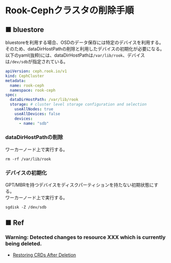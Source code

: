 # Rook-Cephクラスタの削除手順
## ■ bluestore
bluestoreを利用する場合、OSDのデータ保存には特定のデバイスを利用する。  
そのため、dataDirHostPathの削除と利用したデバイスの初期化が必要になる。  
以下のyaml(抜粋)には、dataDirHostPathは`/var/lib/rook`、デバイスは`/dev/sdb`が指定されている。
```yaml
apiVersion: ceph.rook.io/v1
kind: CephCluster
metadata:
  name: rook-ceph
  namespace: rook-ceph
spec:
  dataDirHostPath: /var/lib/rook
  storage: # cluster level storage configuration and selection
    useAllNodes: true
    useAllDevices: false
    devices:
      - name: "sdb"
```

### dataDirHostPathの削除
ワーカーノード上で実行する。
```
rm -rf /var/lib/rook
```

### デバイスの初期化
GPT/MBRを持つデバイスをディスクパーティションを持たない初期状態にする。  
ワーカーノード上で実行する。
```
sgdisk -Z /dev/sdb
```

## ■ Ref
### Warning: Detected changes to resource XXX which is currently being deleted.
- [Restoring CRDs After Deletion](https://github.com/rook/rook/blob/master/Documentation/Troubleshooting/disaster-recovery.md#restoring-crds-after-deletion)
